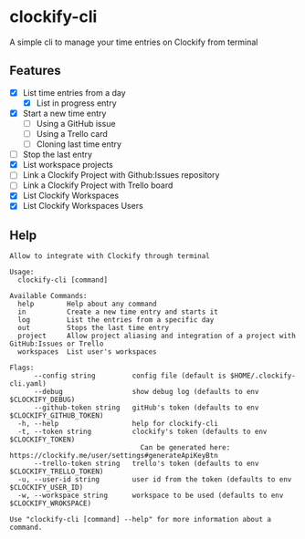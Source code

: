 clockify-cli
============

A simple cli to manage your time entries on Clockify from terminal

Features
--------

* [X] List time entries from a day
  * [X] List in progress entry
* [X] Start a new time entry
  + [ ] Using a GitHub issue
  + [ ] Using a Trello card
  + [ ] Cloning last time entry
* [ ] Stop the last entry
* [X] List workspace projects
* [ ] Link a Clockify Project with Github:Issues repository
* [ ] Link a Clockify Project with Trello board
* [X] List Clockify Workspaces
* [X] List Clockify Workspaces Users

Help
----

```
Allow to integrate with Clockify through terminal

Usage:
  clockify-cli [command]

Available Commands:
  help        Help about any command
  in          Create a new time entry and starts it
  log         List the entries from a specific day
  out         Stops the last time entry
  project     Allow project aliasing and integration of a project with GitHub:Issues or Trello
  workspaces  List user's workspaces

Flags:
      --config string         config file (default is $HOME/.clockify-cli.yaml)
      --debug                 show debug log (defaults to env $CLOCKIFY_DEBUG)
      --github-token string   gitHub's token (defaults to env $CLOCKIFY_GITHUB_TOKEN)
  -h, --help                  help for clockify-cli
  -t, --token string          clockify's token (defaults to env $CLOCKIFY_TOKEN)
                              	Can be generated here: https://clockify.me/user/settings#generateApiKeyBtn
      --trello-token string   trello's token (defaults to env $CLOCKIFY_TRELLO_TOKEN)
  -u, --user-id string        user id from the token (defaults to env $CLOCKIFY_USER_ID)
  -w, --workspace string      workspace to be used (defaults to env $CLOCKIFY_WROKSPACE)

Use "clockify-cli [command] --help" for more information about a command.
```
